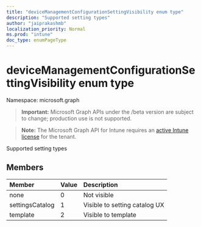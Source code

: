 ```yaml
---
title: "deviceManagementConfigurationSettingVisibility enum type"
description: "Supported setting types"
author: "jaiprakashmb"
localization_priority: Normal
ms.prod: "intune"
doc_type: enumPageType
---
```


# deviceManagementConfigurationSettingVisibility enum type

Namespace: microsoft.graph

> **Important:** Microsoft Graph APIs under the /beta version are subject to change; production use is not supported.

> **Note:** The Microsoft Graph API for Intune requires an [active Intune license](https://go.microsoft.com/fwlink/?linkid=839381) for the tenant.

Supported setting types

## Members
|Member|Value|Description|
|:---|:---|:---|
|none|0|Not visible|
|settingsCatalog|1|Visible to setting catalog UX|
|template|2|Visible to template|
